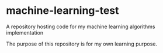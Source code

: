 # machine-learning-test
A repository hosting code for my machine learning algorithms implementation

The purpose of this repository is for my own learning purpose.
